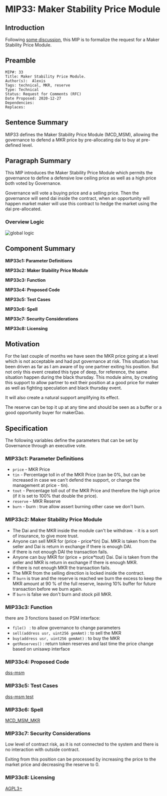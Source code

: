# MIP33: Maker Stability Price Module

## Introduction
Following [some discussion](https://forum.makerdao.com/t/technical-mipxx-throttled-surplus-buffer-pre-mip-discussion/5577), 
this MIP is to formalize the request for a Maker Stability Price Module. 

## Preamble
```
MIP#: 33
Title: Maker Stability Price Module.
Author(s):  Alexis
Tags: technical, MKR, reserve
Type: Technical
Status: Request for Comments (RFC)
Date Proposed: 2020-12-27
Dependencies:
Replaces: 
```

## Sentence Summary
MIP33 defines the Maker Stability Price Module (MCD_MSM), allowing the governance to defend a MKR price by pre-allocating dai to buy at pre-defined level.

## Paragraph Summary
This MIP introduces the Maker Stability Price Module which permits the governance to define a defensive low ceiling price as well as a high price both voted by Governance.

Governance will vote a buying price and a selling price. Then the governance will send dai inside the contract, when an opportunity will happen market maker will use this contract to hedge the market using the dai pre-allocated.

### Overview Logic

![global logic](https://user-images.githubusercontent.com/7965274/105838778-78d11b80-5fc8-11eb-816b-f9a541bf83b9.png)

## Component Summary

**MIP33c1: Parameter Definitions**

**MIP33c2: Maker Stability Price Module**

**MIP33c3: Function**

**MIP33c4: Proposed Code**

**MIP33c5: Test Cases**

**MIP33c6: Spell**

**MIP33c7: Security Considerations**   

**MIP33c8: Licensing**  

## Motivation

For the last couple of months we have seen the MKR price going at a level which is not acceptable and had put governance at risk. 
This situation has been driven as far as I am aware of by one partner exiting his position. But not only this event created this type of deep, for reference, the same situation happen during the black thursday. 
This module aims, by creating this support to allow partner to exit their position at a good price for maker as well as fighting speculation and black thursday event.

It will also create a natural support amplifying its effect. 

The reserve can be top it up at any time and should be seen as a buffer or a good opportunity buyer for makerDao.

## Specification

The following variables define the parameters that can be set by Governance through an executive vote.

### MIP33c1: Parameter Definitions
* `price` - MKR Price
* `tin` - Percentage toll in of the MKR Price (can be 0%, but can be increased in case we can't defend the support, or change the management at price - tin).
* `tout` - Percentage toll out of the MKR Price and therefore the high price (if it is set to 100% that double the price).
* `reserve` - MKR Reserve
* `burn` - burn : true allow assert burning other case we don't burn.


### MIP33c2: Maker Stability Price Module
* The Dai and the MKR inside the module can't be withdraw. - it is a sort of insurance, to give more trust.
* Anyone can sell MKR for (price - price*tin) Dai. MKR is taken from the seller and Dai is return in exchange if there is enough DAI.
* if there is not enough DAI the transaction fails.
* Anyone can buy MKR for (price + price*tout) Dai. Dai is taken from the seller and MKR is return in exchange if there is enough MKR.
* if there is not enough MKR the transaction fails.
* The MKR from the selling direction is locked inside the contract.
* If `burn` is true and the reserve is reached we burn the excess to keep the MKR amount at 90 % of the full reserve, leaving 10% buffer for future transaction before we burn again. 
* If `burn` is false we don't burn and stock pill MKR.

### MIP33c3: Function
there are 3 fonctions based on PSM interface:
- `file() ` : to allow governance to change parameters
- `sell(address usr, uint256 gemAmt)` : to sell the MKR
- `buy(address usr, uint256 gemAmt)` : to buy the MKR
- `getReserves()` : return token reserves and last time the price change based on unisawp interface

### MIP33c4: Proposed Code

[dss-msm](https://github.com/alexisgayte/dss-msm/blob/main/src/DssMsm.sol)

### MIP33c5: Test Cases

[dss-msm test](https://github.com/alexisgayte/dss-msm/blob/main/src/DssMsm.t.sol)

### MIP33c6: Spell
[MCD_MSM_MKR](https://github.com/alexisgayte/dss-msm/blob/main/src/spell/Spell.sol)

### MIP33c7: Security Considerations

Low level of contract risk, as it is not connected to the system and there is no interaction with outside contract.

Exiting from this position can be processed by increasing the price to the market price and decreasing the reserve to 0. 


### MIP33c8: Licensing
[AGPL3+](https://www.gnu.org/licenses/agpl-3.0.en.html)
